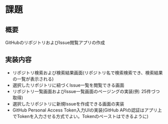 # 課題
## 概要
GitHubのリポジトリおよびIssue閲覧アプリの作成

## 実装内容
* リポジトリ検索および検索結果画面(リポジトリ名で検索検索でき、検索結果の一覧が表示される)
* 選択したリポジトリに紐づくIssue一覧を閲覧できる画面
* リポジトリ一覧画面およびIssue一覧画面のページングの実装(例: 25件づつ取得)
* 選択したリポジトリに新規Issueを作成できる画面の実装
* GitHub Personal Access Token入力UIの実装(GitHub APIの認証はアプリ上でTokenを入力させる方式でよい。Tokenのペーストはできるように)